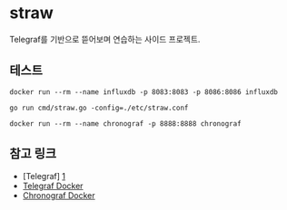 # straw
Telegraf를 기반으로 뜯어보며 연습하는 사이드 프로젝트.

## 테스트

    docker run --rm --name influxdb -p 8083:8083 -p 8086:8086 influxdb

    go run cmd/straw.go -config=./etc/straw.conf
    
    docker run --rm --name chronograf -p 8888:8888 chronograf


## 참고 링크

* [Telegraf] [1]
* [Telegraf Docker][2]
* [Chronograf Docker][2]

[1]: https://github.com/influxdata/telegraf "Telegraf"
[2]: https://hub.docker.com/_/telegraf "Telegraf Docker"
[3]: https://hub.docker.com/_/chronograf "Chronograf Docker"
